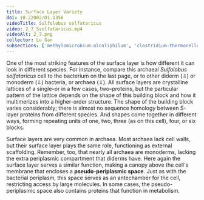 ```yaml
---
title: Surface Layer Variety
doi: 10.22002/D1.1356
videoTitle: Sulfolobus solfataricus
video: 2_7_Ssolfataricus.mp4
videoAlt: 2_7.png
collector: Lu Gan
subsections: ['methylomicrobium-alcaliphilum', 'clostridium-thermocellum', 'nitrosopumilus-maritimus', 'methanoregula-formicica']
---
```


One of the most striking features of the surface layer is how different it can look in different species. For instance, compare this archaeal *Sulfolobus solfataricus* cell to the bacterium on the last page, or to other diderm (⇩) or monoderm (⇩) bacteria, or archaea (⇩). All surface layers are crystalline lattices of a single–or in a few cases, two–proteins, but the particular pattern of the lattice depends on the shape of this building block and how it multimerizes into a higher-order structure. The shape of the building block varies considerably; there is almost no sequence homology between S-layer proteins from different species. And shapes come together in different ways, forming repeating units of one, two, three (as on this cell), four, or six blocks.

Surface layers are very common in archaea. Most archaea lack cell walls, but their surface layer plays the same role, functioning as external scaffolding. Remember, too, that nearly all archaea are monoderms, lacking the extra periplasmic compartment that diderms have. Here again the surface layer serves a similar function, making a canopy above the cell's membrane that encloses a **pseudo-periplasmic space**. Just as with the bacterial periplasm, this space serves as an antechamber for the cell, restricting access by large molecules. In some cases, the pseudo-periplasmic space also contains  proteins that function in metabolism.

